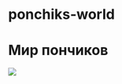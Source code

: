 # ponchiks-world
<!DOCTYPE html>
<html lang='ru'>
<head>
    <meta charset='UTF-8'>
    <meta http-equiv='X-UA-Compatible' content='IE=edge'>
    <meta name='viewport' content='width=device-width, initial-scale=1.0'>
    <title>Магазин пончиков</title>
    
</head>
<style>
/* Стили пиши здесь :) */

</style>
<body>
<h1>Мир пончиков</h1>
<img src="/uploads/2023/02/donut.png">
</body>
</html>
